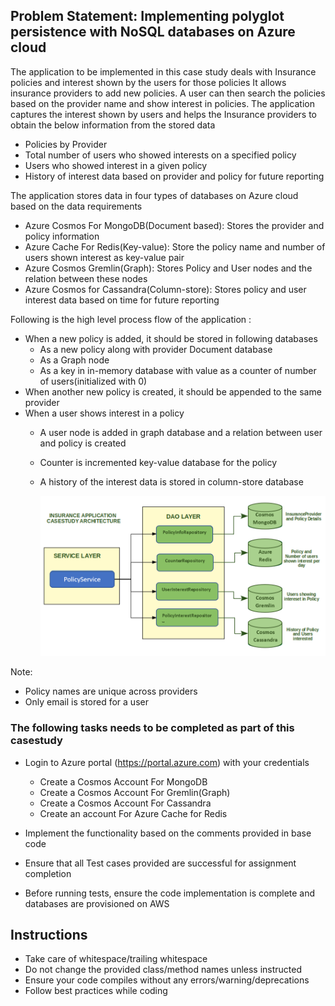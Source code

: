 ## Problem Statement: Implementing polyglot persistence with NoSQL databases on Azure cloud

The application to be implemented in this case study deals with Insurance policies and interest shown by the users for those policies
It allows insurance providers to add new policies. A user can then search the policies based on the provider name and show interest in policies.
The application captures the interest shown by users and helps the Insurance providers to obtain the below information from the stored data
    
 - Policies by Provider
 - Total number of users who showed interests on a specified policy
 - Users who showed interest in a given policy
 - History of interest data based on provider and policy for future reporting

The application stores data in four types of databases on Azure cloud based on the data requirements
    
 - Azure Cosmos For MongoDB(Document based): Stores the provider and policy information
 - Azure Cache For Redis(Key-value): Store the policy name and number of users shown interest as key-value pair
 - Azure Cosmos Gremlin(Graph): Stores Policy and User nodes and the relation between these nodes
 - Azure Cosmos for Cassandra(Column-store): Stores policy and user interest data based on time for future reporting 
    
Following is the high level process flow of the application :
    
- When a new policy is added, it should be stored in following databases
  - As a new policy along with provider Document database
  - As a Graph node
  - As a key in in-memory database with value as a counter of number of users(initialized with 0)
- When another new policy is created, it should be appended to the same provider
- When a user shows interest in a policy
  - A user node is added in graph database and a relation between user and policy is created
  - Counter is incremented key-value database for the policy
  - A history of the interest data is stored in column-store database
   
    ![Architectures Diagram](./NoSQL_AZURE.png)

Note:
  - Policy names are unique across providers
  - Only email is stored for a user

 
### The following tasks needs to be completed as part of this casestudy 
  - Login to Azure portal (https://portal.azure.com) with your credentials
    - Create a Cosmos Account For MongoDB
    - Create a Cosmos Account For Gremlin(Graph)
    - Create a Cosmos Account For Cassandra
    - Create an account For Azure Cache for Redis

- Implement the functionality based on the comments provided in base code
- Ensure that all Test cases provided are successful for assignment completion
- Before running tests, ensure the code implementation is complete and databases are provisioned on AWS

## Instructions
- Take care of whitespace/trailing whitespace
- Do not change the provided class/method names unless instructed
- Ensure your code compiles without any errors/warning/deprecations
- Follow best practices while coding